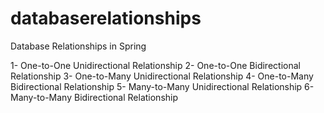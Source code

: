# databaserelationships
Database Relationships in Spring

1- One-to-One Unidirectional Relationship
2- One-to-One Bidirectional Relationship
3- One-to-Many Unidirectional Relationship
4- One-to-Many Bidirectional Relationship
5- Many-to-Many Unidirectional Relationship
6- Many-to-Many Bidirectional Relationship
